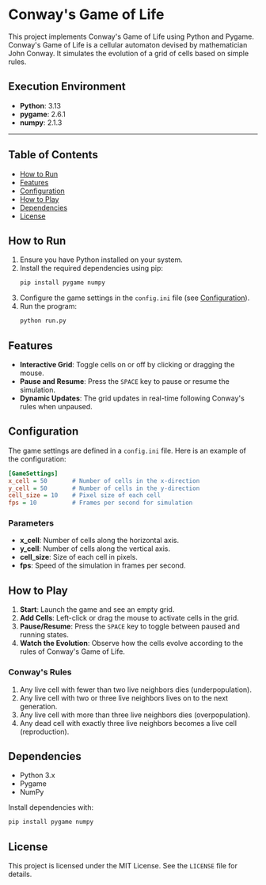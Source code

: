 # **Conway's Game of Life**

This project implements Conway's Game of Life using Python and Pygame. 
Conway's Game of Life is a cellular automaton devised by mathematician John Conway. 
It simulates the evolution of a grid of cells based on simple rules.

## **Execution Environment**
- **Python**: 3.13 
- **pygame**: 2.6.1
- **numpy**:  2.1.3

---

## Table of Contents
- [How to Run](#how-to-run)
- [Features](#features)
- [Configuration](#configuration)
- [How to Play](#how-to-play)
- [Dependencies](#dependencies)
- [License](#license)

## How to Run
1. Ensure you have Python installed on your system.
2. Install the required dependencies using pip:
   ```bash
   pip install pygame numpy
   ```
3. Configure the game settings in the `config.ini` file (see [Configuration](#configuration)).
4. Run the program:
   ```bash
   python run.py
   ```

## Features
- **Interactive Grid**: Toggle cells on or off by clicking or dragging the mouse.
- **Pause and Resume**: Press the `SPACE` key to pause or resume the simulation.
- **Dynamic Updates**: The grid updates in real-time following Conway's rules when unpaused.

## Configuration
The game settings are defined in a `config.ini` file. Here is an example of the configuration:

```ini
[GameSettings]
x_cell = 50       # Number of cells in the x-direction
y_cell = 50       # Number of cells in the y-direction
cell_size = 10    # Pixel size of each cell
fps = 10          # Frames per second for simulation
```

### Parameters
- **x_cell**: Number of cells along the horizontal axis.
- **y_cell**: Number of cells along the vertical axis.
- **cell_size**: Size of each cell in pixels.
- **fps**: Speed of the simulation in frames per second.

## How to Play
1. **Start**: Launch the game and see an empty grid.
2. **Add Cells**: Left-click or drag the mouse to activate cells in the grid.
3. **Pause/Resume**: Press the `SPACE` key to toggle between paused and running states.
4. **Watch the Evolution**: Observe how the cells evolve according to the rules of Conway's Game of Life.

### Conway's Rules
1. Any live cell with fewer than two live neighbors dies (underpopulation).
2. Any live cell with two or three live neighbors lives on to the next generation.
3. Any live cell with more than three live neighbors dies (overpopulation).
4. Any dead cell with exactly three live neighbors becomes a live cell (reproduction).

## Dependencies
- Python 3.x
- Pygame
- NumPy 

Install dependencies with:
```bash
pip install pygame numpy
```

## License
This project is licensed under the MIT License. See the `LICENSE` file for details.
